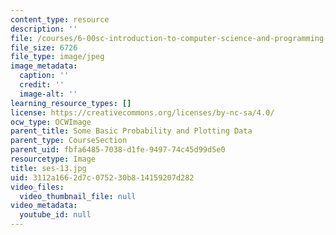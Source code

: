 ```yaml
---
content_type: resource
description: ''
file: /courses/6-00sc-introduction-to-computer-science-and-programming-spring-2011/3112a1662d7c075230b814159207d282_ses-13.jpg
file_size: 6726
file_type: image/jpeg
image_metadata:
  caption: ''
  credit: ''
  image-alt: ''
learning_resource_types: []
license: https://creativecommons.org/licenses/by-nc-sa/4.0/
ocw_type: OCWImage
parent_title: Some Basic Probability and Plotting Data
parent_type: CourseSection
parent_uid: fbfa6485-7038-d1fe-9497-74c45d99d5e0
resourcetype: Image
title: ses-13.jpg
uid: 3112a166-2d7c-0752-30b8-14159207d282
video_files:
  video_thumbnail_file: null
video_metadata:
  youtube_id: null
---
```

